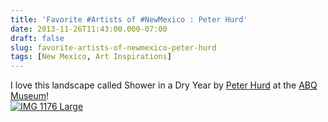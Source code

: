 ```yaml
---
title: 'Favorite #Artists of #NewMexico : Peter Hurd'
date: 2013-11-26T11:43:00.000-07:00
draft: false
slug: favorite-artists-of-newmexico-peter-hurd
tags: [New Mexico, Art Inspirations]
---
```


I love this landscape called Shower in a Dry Year by [Peter Hurd](http://www.wyethartists.com/about-peter/) at the [ABQ Museum](http://www.cabq.gov/culturalservices/albuquerque-museum)!  
[![IMG 1176 Large](http://www.archinia.com/images/Blog_Pics/IMG_1176_Large.JPG)](http://www.wyethartists.com/about-peter/)